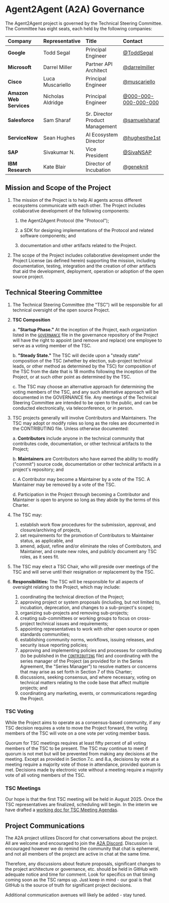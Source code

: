 # Agent2Agent (A2A) Governance

The Agent2Agent project is governed by the Technical Steering Committee. The Committee has eight seats, each held by the following companies:

| Company | Representative | Title | Contact |
| :--- | :--- | :--- | :--- |
| **Google** | Todd Segal | Principal Engineer | [@ToddSegal](https://github.com/ToddSegal) |
| **Microsoft** | Darrel Miller | Partner API Architect | [@darrelmiller](https://github.com/darrelmiller) |
| **Cisco** | Luca Muscariello | Principal Engineer | [@muscariello](https://github.com/muscariello) |
| **Amazon Web Services** | Nicholas Aldridge | Principal Engineer | [@000-000-000-000-000](https://github.com/000-000-000-000-000) |
| **Salesforce** | Sam Sharaf | Sr. Director Product Management | [@samuelsharaf](https://github.com/samuelsharaf) |
| **ServiceNow** | Sean Hughes | AI Ecosystem Director | [@hughesthe1st](https://github.com/hughesthe1st) |
| **SAP** | Sivakumar N. | Vice President | [@SivaNSAP](https://github.com/SivaNSAP) |
| **IBM Research** | Kate Blair | Director of Incubation | [@geneknit](https://github.com/geneknit) |

## Mission and Scope of the Project

1. The mission of the Project is to help AI agents across different ecosystems communicate with each other. The Project includes collaborative development of the following components:

   1. the Agent2Agent Protocol (the "Protocol");

   2. a SDK for designing implementations of the Protocol and related software components; and

   3. documentation and other artifacts related to the Project.

2. The scope of the Project includes collaborative development under the Project License (as defined herein) supporting the mission, including documentation, testing, integration and the creation of other artifacts that aid the development, deployment, operation or adoption of the open source project.

## Technical Steering Committee

1. The Technical Steering Committee (the "TSC") will be responsible for all technical oversight of the open source Project.
2. **TSC Composition**

    a. **"Startup Phase."** At the inception of the Project, each organization listed in the [`GOVERNANCE`](GOVERNANCE.md) file in the governance repository of the Project will have the right to appoint (and remove and replace) one employee to serve as a voting member of the TSC.

    b. **"Steady State."** The TSC will decide upon a "steady state" composition of the TSC (whether by election, sub-project technical leads, or other method as determined by the TSC) for composition of the TSC from the date that is 18 months following the inception of the Project, or at such other point as determined by the TSC.

    c. The TSC may choose an alternative approach for determining the voting members of the TSC, and any such alternative approach will be documented in the GOVERNANCE file. Any meetings of the Technical Steering Committee are intended to be open to the public, and can be conducted electronically, via teleconference, or in person.

3. TSC projects generally will involve Contributors and Maintainers. The TSC may adopt or modify roles so long as the roles are documented in the CONTRIBUTING file. Unless otherwise documented:

    a. **Contributors** include anyone in the technical community that contributes code, documentation, or other technical artifacts to the Project;

    b. **Maintainers** are Contributors who have earned the ability to modify ("commit") source code, documentation or other technical artifacts in a project's repository; and

    c. A Contributor may become a Maintainer by a vote of the TSC. A Maintainer may be removed by a vote of the TSC.

    d. Participation in the Project through becoming a Contributor and Maintainer is open to anyone so long as they abide by the terms of this Charter.
4. The TSC may:
    1. establish work flow procedures for the submission, approval, and closure/archiving of projects,
    2. set requirements for the promotion of Contributors to Maintainer status, as applicable, and
    3. amend, adjust, refine and/or eliminate the roles of Contributors, and Maintainer, and create new roles, and publicly document any TSC roles, as it sees fit.
5. The TSC may elect a TSC Chair, who will preside over meetings of the TSC and will serve until their resignation or replacement by the TSC.
6. **Responsibilities:** The TSC will be responsible for all aspects of oversight relating to the Project, which may include:
    1. coordinating the technical direction of the Project;
    2. approving project or system proposals (including, but not limited to, incubation, deprecation, and changes to a sub-project's scope);
    3. organizing sub-projects and removing sub-projects;
    4. creating sub-committees or working groups to focus on cross-project technical issues and requirements;
    5. appointing representatives to work with other open source or open standards communities;
    6. establishing community norms, workflows, issuing releases, and security issue reporting policies;
    7. approving and implementing policies and processes for contributing (to be published in the [`CONTRIBUTING`](CONTRIBUTING.md) file) and coordinating with the series manager of the Project (as provided for in the Series Agreement, the "Series Manager") to resolve matters or concerns that may arise as set forth in Section 7 of this Charter;
    8. discussions, seeking consensus, and where necessary, voting on technical matters relating to the code base that affect multiple projects; and
    9. coordinating any marketing, events, or communications regarding the Project.

### TSC Voting

While the Project aims to operate as a consensus-based community, if any TSC decision requires a vote to move the Project forward, the voting members of the TSC will vote on a one vote per voting member basis.

Quorum for TSC meetings requires at least fifty percent of all voting members of the TSC to be present. The TSC may continue to meet if quorum is not met but will be prevented from making any decisions at the meeting. Except as provided in Section 7.c. and 8.a, decisions by vote at a meeting require a majority vote of those in attendance, provided quorum is met. Decisions made by electronic vote without a meeting require a majority vote of all voting members of the TSC.

### TSC Meetings

Our hope is that the first TSC meeting will be held in August 2025. Once the TSC representatives are finalized, scheduling will begin. In the interim we have drafted a [working doc for TSC Meeting Agendas](https://docs.google.com/document/d/1Dx6qYfCjSChHKRMwLJcvtDjq6igYTAKFW9Vg1IMPCUk/view).

## Project Communications

The A2A project utilizes Discord for chat conversations about the project. All are welcome and encouraged to join the [A2A Discord](http://discord.gg/a2aprotocol). Discussion is encouraged however we do remind the community that chat is ephemeral, and not all members of the project are active in chat at the same time.

Therefore, any discussions about feature proposals, significant changes to the project architecture or governance, etc. should be held in GitHub with adequate notice and time for comment. Look for specifics on that timing coming soon as the TSC ramps up. Just keep in mind - our goal is that GitHub is the source of truth for significant project decisions.

Additional communication avenues will likely be added - stay tuned.
